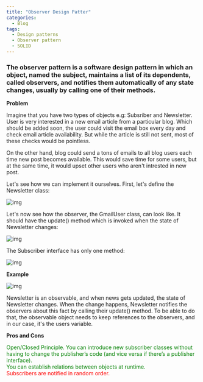 ```yaml
---
title: "Observer Design Patter"
categories:
  - Blog
tags:
  - Design patterns
  - Observer pattern
  - SOLID
---
```


### The observer pattern is a software design pattern in which an object, named the subject, maintains a list of its dependents, called observers, and notifies them automatically of any state changes, usually by calling one of their methods.

**Problem**

Imagine that you have two types of objects e.g: Subsriber and Newsletter. User is very interested in a new email article from a particular blog. Which should be added soon, the user could visit the email box every day and check email article availability. But while the article is still not sent, most of these checks would be pointless.

On the other hand, blog could send a tons of emails to all blog users each time new post becomes available. This would save time for some users, but at the same time, it would upset other users who aren't intrested in new post.

Let's see how we can implement it ourselves.
First, let's define the Newsletter class:

![img]({{site.url}}/assets/blog_images/2021-08-16-observer-design-pattern/observer1.png)

Let's now see how the observer, the GmailUser class, can look like. It should have the update() method which is invoked when the state of Newsletter changes:

![img]({{site.url}}/assets/blog_images/2021-08-16-observer-design-pattern/observer2.png)

The Subscriber interface has only one method:

![img]({{site.url}}/assets/blog_images/2021-08-16-observer-design-pattern/observer3.png)

**Example**

![img]({{site.url}}/assets/blog_images/2021-08-16-observer-design-pattern/observer4.png)

Newsletter is an observable, and when news gets updated, the state of Newsletter changes. When the change happens, Newsletter notifies the observers about this fact by calling their update() method.
To be able to do that, the observable object needs to keep references to the observers, and in our case, it's the users variable.

**Pros and Cons**

<span style="color: green"> Open/Closed Principle. You can introduce new subscriber classes without having to change the publisher’s code (and vice versa if there’s a publisher interface). </span>
<br>
<span style="color: green"> You can establish relations between objects at runtime. </span>
<br>
<span style="color: red">  Subscribers are notified in random order. </span>
